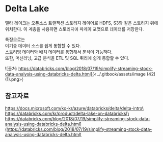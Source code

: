 # Delta Lake

델타 레이크는 오폰소스 트랜잭션 스토리지 레이어로 HDFS, S3와 같은 스토리지 위에 위치한다. 이 계층을 사용하면 스토리지에 파케이 포맷으로 데이터를 저장한다.

특징으로는\
이기종 데이터 소스를 쉽게 통합할 수 있다.\
스트리밍 데이터와 배치 데이터를 통합해서 분석이 가능하다.\
또한, 머신러닝, 고급 분석을 ETL 및 SQL 쿼리에 쉽게 통합할 수 있다.

![출처: https://databricks.com/blog/2018/07/19/simplify-streaming-stock-data-analysis-using-databricks-delta.html](<../.gitbook/assets/image (42) (1).png>)

## 참고자료

https://docs.microsoft.com/ko-kr/azure/databricks/delta/delta-intro\
https://databricks.com/kr/product/delta-lake-on-databricks[\
https://databricks.com/blog/2018/07/19/simplify-streaming-stock-data-analysis-using-databricks-delta.html](https://databricks.com/blog/2018/07/19/simplify-streaming-stock-data-analysis-using-databricks-delta.html)
